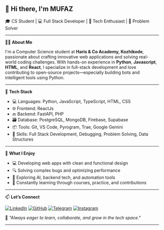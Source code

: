 ## 👋 Hi there, I'm MUFAZ

🎓 CS Student | 💻 Full Stack Developer | 🤖 Tech Enthusiast | 🧠 Problem Solver

---

🧑‍💻 **About Me**

I'm a Computer Science student at **Haris & Co Academy, Kozhikode**, passionate about crafting innovative web applications and solving real-world coding challenges.
With hands-on experience in **Python**, **Javascript**, **HTML**, and **React**, I specialize in full-stack development and love contributing to open-source projects—especially building bots and intelligent tools using Python.

---

🔧 **Tech Stack**

- 💻 Languages: Python, JavaScript, TypeScript, HTML, CSS
- 🌐 Frontend: ReactJs
- 🔙 Backend: FastAPI, PHP
- 🗃️ Database: PostgreSQL, MongoDB, Firebase, Supabase
- 📦 Tools: Git, VS Code, Pyrogram, Trae, Google Gemini
- 🧠 Skills: Full Stack Development, Debugging, Problem Solving, Data Structures

---

🚀 **What I Enjoy**

- 💻 Developing web apps with clean and functional design
- 🔍 Solving complex bugs and optimizing performance
- 🚀 Exploring AI, backend tech, and automation tools
- 🧠 Constantly learning through courses, practice, and contributions

---

📫 **Let’s Connect**

[![LinkedIn](https://img.shields.io/badge/LinkedIn-0077B5?style=for-the-badge&logo=linkedin&logoColor=white)](https://www.linkedin.com/in/mufazvk)
[![GitHub](https://img.shields.io/badge/GitHub-181717?style=for-the-badge&logo=github&logoColor=white)](https://github.com/mufaz-vk)
[![Telegram](https://img.shields.io/badge/Telegram-2CA5E0?style=for-the-badge&logo=telegram&logoColor=white)](https://telegram.me/realmufaz)
[![Instagram](https://img.shields.io/badge/Instagram-E4405F?style=for-the-badge&logo=instagram&logoColor=white)](https://instagram.com/_MUFAZZ)

💬 *"Always eager to learn, collaborate, and grow in the tech space."*

---

